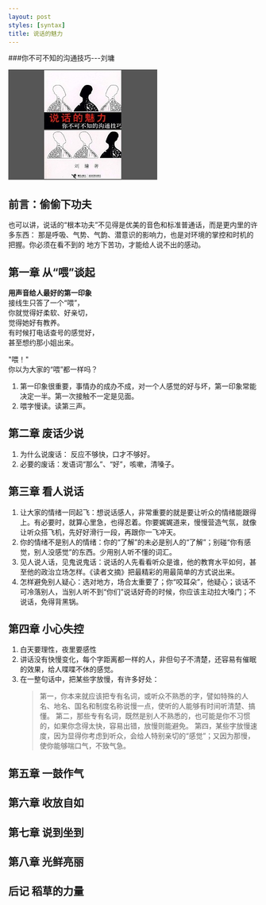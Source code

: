 ```yaml
---
layout: post
styles: [syntax]
title: 说话的魅力
---
```

<style>
	article p{
		text-indent: 0em;
		}
	</style>
###你不可不知的沟通技巧---刘墉
<script type="text/javascript" src="/static/js/slimbox2.js"></script>
<link rel="stylesheet" href="/static/css/slimbox2.css" type="text/css" media="screen" />

<p>
	<a href="/static/images/book/shuohuafengmian.jpg" rel="lightbox" title="Beautiful, isn't it?">
	<img src="/static/images/book/shuohuafengmian1.jpg"/></a>
</p>



<h2>前言：偷偷下功夫</h2>
也可以讲，说话的“根本功夫”不见得是优美的音色和标准普通话，而是更内里的许多东西：    
那是呼吸、气势、气韵、潜意识的影响力，也是对环境的掌控和时机的把握。你必须在看不到的
地方下苦功，才能给人说不出的感动。


## 第一章 从“喂”谈起
**用声音给人最好的第一印象**  
接线生只答了一个“喂”，   
你就觉得好柔软、好亲切，   
觉得她好有教养。   
有时候打电话查号的感觉好，    
甚至想约那小姐出来。   

"喂！"   
你以为大家的“喂”都一样吗？  
1. 第一印象很重要，事情办的成办不成，对一个人感觉的好与坏，第一印象常能决定一半。第一次接触不一定是见面。
1.	喂字慢读。读第三声。  
## 第二章 废话少说
1. 为什么说废话：  反应不够快，口才不够好。
1. 必要的废话：发语词“那么”、“好”，咳嗽，清嗓子。
## 第三章 看人说话
1. 让大家的情绪一同起飞：想说话感人，非常重要的就是要让听众的情绪能跟得上。有必要时，就算心里急，也得忍着。你要娓娓道来，慢慢营造气氛，就像让听众搭飞机，先好好滑行一段，再跟你一飞冲天。
1. 你的情绪不是别人的情绪：你的“了解”的未必是别人的“了解”；别碰“你有感觉，别人没感觉”的东西。少用别人听不懂的词汇。
1. 见人说人话，见鬼说鬼话：说话的人先看看听众是谁，他的教育水平如何，甚至他的政治立场怎样。《读者文摘》把最精彩的用最简单的方式说出来。
1. 怎样避免别人疑心：选对地方，场合太重要了；你“咬耳朵”，他疑心；谈话不可冷落别人，当别人听不到“你们”说话好奇的时候，你应该主动拉大嗓门；不说话，免得背黑锅。
## 第四章 小心失控
1. 白天要理性，夜里要感性
1. 讲话没有快慢变化，每个字距离都一样的人，非但句子不清楚，还容易有催眠的效果，给人喋喋不休的感觉。
1. 在一整句话中，把某些字放慢，有许多好处：
	>第一，你本来就应该把专有名词，或听众不熟悉的字，譬如特殊的人名、地名、国名和制度名称说慢一点，使听的人能够有时间听清楚、搞懂。
	>第二，那些专有名词，既然是别人不熟悉的，也可能是你不习惯的，如果你念得太快，容易出错，放慢则能避免。
	>第四，某些字放慢速度，因为显得你考虑到听众，会给人特别亲切的“感觉”；又因为那慢，使你能够喘口气，不致气急。
## 第五章 一鼓作气
## 第六章 收放自如
## 第七章 说到坐到
## 第八章 光鲜亮丽
## 后记   稻草的力量
